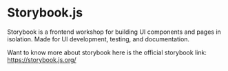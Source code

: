 # Storybook.js
Storybook is a frontend workshop for building UI components and pages in isolation. Made for UI development, testing, and documentation.


Want to know more about storybook here is the official storybook link: https://storybook.js.org/
